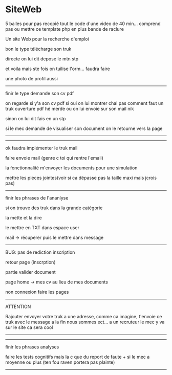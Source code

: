 # SiteWeb

5 balles pour pas recopié tout le code d'une video de 40 min... comprend pas ou mettre ce template php en plus bande de raclure

Un site Web pour la recherche d'emploi

bon le type télécharge son truk

directe on lui dit depose le mtn stp

et voila mais ste fois on tuilise l'orm... faudra faire 

une photo de profil aussi


--------------------------------------------------
finir le type demande son cv pdf 

on regarde si y'a son cv pdf si oui on lui montrer chai pas comment faut un truk ouverture pdf hé merde ou on lui envoie sur son mail nik

sinon on lui dit fais en un stp

si le mec demande de visualiser son document on le retourne vers la page

---------------------------------------------------

--------------------------------------------------

ok faudra implémenter le truk mail

faire envoie mail (genre c toi qui rentre l'email)

la fonctionnalité m'envoyer les documents pour une simulation

mettre les pieces jointes(voir si ca dépasse pas la taille maxi mais jcrois pas)


--------------------------------------------------

finir les phrases de l'ananlyse

si on trouve des truk dans la grande catégorie 

la mette et la dire

le mettre en TXT dans espace user

mail -> récuperer puis le mettre dans message

----------------------------------------




BUG: pas de rediction inscription

retour page (inscrption)

partie valider document

page home -> mes cv au lieu de mes documents

non connexion faire les pages

---------------------------------------









ATTENTION 

Rajouter envoyer votre truk a une adresse, comme ca imagine, t'envoie ce truk avec le message a la fin nous sommes ect...
a un recruteur le mec y va sur le site ca sera cool

-------------------------------------------------



-------------------------------------------------------------------------------------------------------------------------------

finir les phrases analyses

faire les tests cognitifs mais la c que du report de faute + si le mec a moyenne ou plus (ten fou raven portera pas plainte)

-------------------------------------------------------------------------------------------------------------------------------





